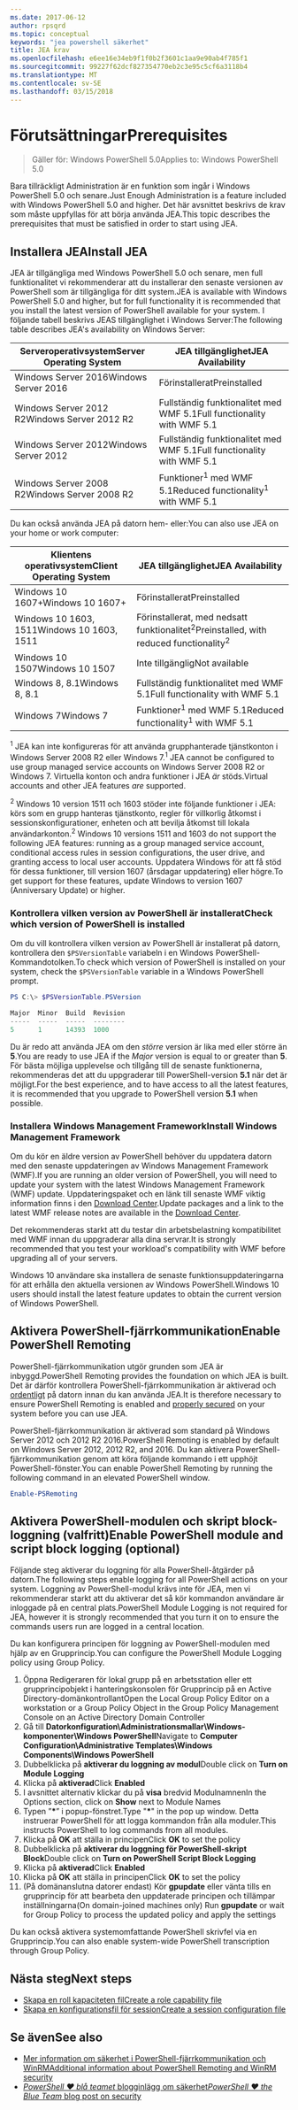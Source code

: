```yaml
---
ms.date: 2017-06-12
author: rpsqrd
ms.topic: conceptual
keywords: "jea powershell säkerhet"
title: JEA krav
ms.openlocfilehash: e6ee16e34eb9f1f0b2f3601c1aa9e90ab4f785f1
ms.sourcegitcommit: 99227f62dcf827354770eb2c3e95c5cf6a3118b4
ms.translationtype: MT
ms.contentlocale: sv-SE
ms.lasthandoff: 03/15/2018
---
```

# <a name="prerequisites"></a><span data-ttu-id="20ec4-103">Förutsättningar</span><span class="sxs-lookup"><span data-stu-id="20ec4-103">Prerequisites</span></span>

> <span data-ttu-id="20ec4-104">Gäller för: Windows PowerShell 5.0</span><span class="sxs-lookup"><span data-stu-id="20ec4-104">Applies to: Windows PowerShell 5.0</span></span>

<span data-ttu-id="20ec4-105">Bara tillräckligt Administration är en funktion som ingår i Windows PowerShell 5.0 och senare.</span><span class="sxs-lookup"><span data-stu-id="20ec4-105">Just Enough Administration is a feature included with Windows PowerShell 5.0 and higher.</span></span>
<span data-ttu-id="20ec4-106">Det här avsnittet beskrivs de krav som måste uppfyllas för att börja använda JEA.</span><span class="sxs-lookup"><span data-stu-id="20ec4-106">This topic describes the prerequisites that must be satisfied in order to start using JEA.</span></span>

## <a name="install-jea"></a><span data-ttu-id="20ec4-107">Installera JEA</span><span class="sxs-lookup"><span data-stu-id="20ec4-107">Install JEA</span></span>

<span data-ttu-id="20ec4-108">JEA är tillgängliga med Windows PowerShell 5.0 och senare, men full funktionalitet vi rekommenderar att du installerar den senaste versionen av PowerShell som är tillgängliga för ditt system.</span><span class="sxs-lookup"><span data-stu-id="20ec4-108">JEA is available with Windows PowerShell 5.0 and higher, but for full functionality it is recommended that you install the latest version of PowerShell available for your system.</span></span>
<span data-ttu-id="20ec4-109">I följande tabell beskrivs JEAS tillgänglighet i Windows Server:</span><span class="sxs-lookup"><span data-stu-id="20ec4-109">The following table describes JEA's availability on Windows Server:</span></span>

<span data-ttu-id="20ec4-110">Serveroperativsystem</span><span class="sxs-lookup"><span data-stu-id="20ec4-110">Server Operating System</span></span>   | <span data-ttu-id="20ec4-111">JEA tillgänglighet</span><span class="sxs-lookup"><span data-stu-id="20ec4-111">JEA Availability</span></span>
--------------------------|--------------------------------
<span data-ttu-id="20ec4-112">Windows Server 2016</span><span class="sxs-lookup"><span data-stu-id="20ec4-112">Windows Server 2016</span></span>       | <span data-ttu-id="20ec4-113">Förinstallerat</span><span class="sxs-lookup"><span data-stu-id="20ec4-113">Preinstalled</span></span>
<span data-ttu-id="20ec4-114">Windows Server 2012 R2</span><span class="sxs-lookup"><span data-stu-id="20ec4-114">Windows Server 2012 R2</span></span>    | <span data-ttu-id="20ec4-115">Fullständig funktionalitet med WMF 5.1</span><span class="sxs-lookup"><span data-stu-id="20ec4-115">Full functionality with WMF 5.1</span></span>
<span data-ttu-id="20ec4-116">Windows Server 2012</span><span class="sxs-lookup"><span data-stu-id="20ec4-116">Windows Server 2012</span></span>       | <span data-ttu-id="20ec4-117">Fullständig funktionalitet med WMF 5.1</span><span class="sxs-lookup"><span data-stu-id="20ec4-117">Full functionality with WMF 5.1</span></span>
<span data-ttu-id="20ec4-118">Windows Server 2008 R2</span><span class="sxs-lookup"><span data-stu-id="20ec4-118">Windows Server 2008 R2</span></span>    | <span data-ttu-id="20ec4-119">Funktioner<sup>1</sup> med WMF 5.1</span><span class="sxs-lookup"><span data-stu-id="20ec4-119">Reduced functionality<sup>1</sup> with WMF 5.1</span></span>

<span data-ttu-id="20ec4-120">Du kan också använda JEA på datorn hem- eller:</span><span class="sxs-lookup"><span data-stu-id="20ec4-120">You can also use JEA on your home or work computer:</span></span>

<span data-ttu-id="20ec4-121">Klientens operativsystem</span><span class="sxs-lookup"><span data-stu-id="20ec4-121">Client Operating System</span></span>   | <span data-ttu-id="20ec4-122">JEA tillgänglighet</span><span class="sxs-lookup"><span data-stu-id="20ec4-122">JEA Availability</span></span>
--------------------------|-----------------------------------------------------
<span data-ttu-id="20ec4-123">Windows 10 1607+</span><span class="sxs-lookup"><span data-stu-id="20ec4-123">Windows 10 1607+</span></span>          | <span data-ttu-id="20ec4-124">Förinstallerat</span><span class="sxs-lookup"><span data-stu-id="20ec4-124">Preinstalled</span></span>
<span data-ttu-id="20ec4-125">Windows 10 1603, 1511</span><span class="sxs-lookup"><span data-stu-id="20ec4-125">Windows 10 1603, 1511</span></span>     | <span data-ttu-id="20ec4-126">Förinstallerat, med nedsatt funktionalitet<sup>2</sup></span><span class="sxs-lookup"><span data-stu-id="20ec4-126">Preinstalled, with reduced functionality<sup>2</sup></span></span>
<span data-ttu-id="20ec4-127">Windows 10 1507</span><span class="sxs-lookup"><span data-stu-id="20ec4-127">Windows 10 1507</span></span>           | <span data-ttu-id="20ec4-128">Inte tillgänglig</span><span class="sxs-lookup"><span data-stu-id="20ec4-128">Not available</span></span>
<span data-ttu-id="20ec4-129">Windows 8, 8.1</span><span class="sxs-lookup"><span data-stu-id="20ec4-129">Windows 8, 8.1</span></span>            | <span data-ttu-id="20ec4-130">Fullständig funktionalitet med WMF 5.1</span><span class="sxs-lookup"><span data-stu-id="20ec4-130">Full functionality with WMF 5.1</span></span>
<span data-ttu-id="20ec4-131">Windows 7</span><span class="sxs-lookup"><span data-stu-id="20ec4-131">Windows 7</span></span>                 | <span data-ttu-id="20ec4-132">Funktioner<sup>1</sup> med WMF 5.1</span><span class="sxs-lookup"><span data-stu-id="20ec4-132">Reduced functionality<sup>1</sup> with WMF 5.1</span></span>

<span data-ttu-id="20ec4-133"><sup>1</sup> JEA kan inte konfigureras för att använda grupphanterade tjänstkonton i Windows Server 2008 R2 eller Windows 7.</span><span class="sxs-lookup"><span data-stu-id="20ec4-133"><sup>1</sup> JEA cannot be configured to use group managed service accounts on Windows Server 2008 R2 or Windows 7.</span></span>
<span data-ttu-id="20ec4-134">Virtuella konton och andra funktioner i JEA *är* stöds.</span><span class="sxs-lookup"><span data-stu-id="20ec4-134">Virtual accounts and other JEA features *are* supported.</span></span>

<span data-ttu-id="20ec4-135"><sup>2</sup> Windows 10 version 1511 och 1603 stöder inte följande funktioner i JEA: körs som en grupp hanteras tjänstkonto, regler för villkorlig åtkomst i sessionskonfigurationer, enheten och att bevilja åtkomst till lokala användarkonton.</span><span class="sxs-lookup"><span data-stu-id="20ec4-135"><sup>2</sup> Windows 10 versions 1511 and 1603 do not support the following JEA features: running as a group managed service account, conditional access rules in session configurations, the user drive, and granting access to local user accounts.</span></span>
<span data-ttu-id="20ec4-136">Uppdatera Windows för att få stöd för dessa funktioner, till version 1607 (årsdagar uppdatering) eller högre.</span><span class="sxs-lookup"><span data-stu-id="20ec4-136">To get support for these features, update Windows to version 1607 (Anniversary Update) or higher.</span></span>

### <a name="check-which-version-of-powershell-is-installed"></a><span data-ttu-id="20ec4-137">Kontrollera vilken version av PowerShell är installerat</span><span class="sxs-lookup"><span data-stu-id="20ec4-137">Check which version of PowerShell is installed</span></span>

<span data-ttu-id="20ec4-138">Om du vill kontrollera vilken version av PowerShell är installerat på datorn, kontrollera den `$PSVersionTable` variabeln i en Windows PowerShell-Kommandotolken.</span><span class="sxs-lookup"><span data-stu-id="20ec4-138">To check which version of PowerShell is installed on your system, check the `$PSVersionTable` variable in a Windows PowerShell prompt.</span></span>

```powershell
PS C:\> $PSVersionTable.PSVersion

Major  Minor  Build  Revision
-----  -----  -----  --------
5      1      14393  1000
```

<span data-ttu-id="20ec4-139">Du är redo att använda JEA om den *större* version är lika med eller större än **5**.</span><span class="sxs-lookup"><span data-stu-id="20ec4-139">You are ready to use JEA if the *Major* version is equal to or greater than **5**.</span></span>
<span data-ttu-id="20ec4-140">För bästa möjliga upplevelse och tillgång till de senaste funktionerna, rekommenderas det att du uppgraderar till PowerShell-version **5.1** när det är möjligt.</span><span class="sxs-lookup"><span data-stu-id="20ec4-140">For the best experience, and to have access to all the latest features, it is recommended that you upgrade to PowerShell version **5.1** when possible.</span></span>

### <a name="install-windows-management-framework"></a><span data-ttu-id="20ec4-141">Installera Windows Management Framework</span><span class="sxs-lookup"><span data-stu-id="20ec4-141">Install Windows Management Framework</span></span>

<span data-ttu-id="20ec4-142">Om du kör en äldre version av PowerShell behöver du uppdatera datorn med den senaste uppdateringen av Windows Management Framework (WMF).</span><span class="sxs-lookup"><span data-stu-id="20ec4-142">If you are running an older version of PowerShell, you will need to update your system with the latest Windows Management Framework (WMF) update.</span></span>
<span data-ttu-id="20ec4-143">Uppdateringspaket och en länk till senaste WMF viktig information finns i den [Download Center](https://aka.ms/WMF5).</span><span class="sxs-lookup"><span data-stu-id="20ec4-143">Update packages and a link to the latest WMF release notes are available in the [Download Center](https://aka.ms/WMF5).</span></span>

<span data-ttu-id="20ec4-144">Det rekommenderas starkt att du testar din arbetsbelastning kompatibilitet med WMF innan du uppgraderar alla dina servrar.</span><span class="sxs-lookup"><span data-stu-id="20ec4-144">It is strongly recommended that you test your workload's compatibility with WMF before upgrading all of your servers.</span></span>

<span data-ttu-id="20ec4-145">Windows 10 användare ska installera de senaste funktionsuppdateringarna för att erhålla den aktuella versionen av Windows PowerShell.</span><span class="sxs-lookup"><span data-stu-id="20ec4-145">Windows 10 users should install the latest feature updates to obtain the current version of Windows PowerShell.</span></span>

## <a name="enable-powershell-remoting"></a><span data-ttu-id="20ec4-146">Aktivera PowerShell-fjärrkommunikation</span><span class="sxs-lookup"><span data-stu-id="20ec4-146">Enable PowerShell Remoting</span></span>

<span data-ttu-id="20ec4-147">PowerShell-fjärrkommunikation utgör grunden som JEA är inbyggd.</span><span class="sxs-lookup"><span data-stu-id="20ec4-147">PowerShell Remoting provides the foundation on which JEA is built.</span></span>
<span data-ttu-id="20ec4-148">Det är därför kontrollera PowerShell-fjärrkommunikation är aktiverad och [ordentligt](https://msdn.microsoft.com/powershell/scripting/setup/winrmsecurity) på datorn innan du kan använda JEA.</span><span class="sxs-lookup"><span data-stu-id="20ec4-148">It is therefore necessary to ensure PowerShell Remoting is enabled and [properly secured](https://msdn.microsoft.com/powershell/scripting/setup/winrmsecurity) on your system before you can use JEA.</span></span>

<span data-ttu-id="20ec4-149">PowerShell-fjärrkommunikation är aktiverad som standard på Windows Server 2012 och 2012 R2 2016.</span><span class="sxs-lookup"><span data-stu-id="20ec4-149">PowerShell Remoting is enabled by default on Windows Server 2012, 2012 R2, and 2016.</span></span>
<span data-ttu-id="20ec4-150">Du kan aktivera PowerShell-fjärrkommunikation genom att köra följande kommando i ett upphöjt PowerShell-fönster.</span><span class="sxs-lookup"><span data-stu-id="20ec4-150">You can enable PowerShell Remoting by running the following command in an elevated PowerShell window.</span></span>

```powershell
Enable-PSRemoting
```

## <a name="enable-powershell-module-and-script-block-logging-optional"></a><span data-ttu-id="20ec4-151">Aktivera PowerShell-modulen och skript block-loggning (valfritt)</span><span class="sxs-lookup"><span data-stu-id="20ec4-151">Enable PowerShell module and script block logging (optional)</span></span>

<span data-ttu-id="20ec4-152">Följande steg aktiverar du loggning för alla PowerShell-åtgärder på datorn.</span><span class="sxs-lookup"><span data-stu-id="20ec4-152">The following steps enable logging for all PowerShell actions on your system.</span></span>
<span data-ttu-id="20ec4-153">Loggning av PowerShell-modul krävs inte för JEA, men vi rekommenderar starkt att du aktiverar det så kör kommandon användare är inloggade på en central plats.</span><span class="sxs-lookup"><span data-stu-id="20ec4-153">PowerShell Module Logging is not required for JEA, however it is strongly recommended that you turn it on to ensure the commands users run are logged in a central location.</span></span>

<span data-ttu-id="20ec4-154">Du kan konfigurera principen för loggning av PowerShell-modulen med hjälp av en Grupprincip.</span><span class="sxs-lookup"><span data-stu-id="20ec4-154">You can configure the PowerShell Module Logging policy using Group Policy.</span></span>

1. <span data-ttu-id="20ec4-155">Öppna Redigeraren för lokal grupp på en arbetsstation eller ett grupprincipobjekt i hanteringskonsolen för Grupprincip på en Active Directory-domänkontrollant</span><span class="sxs-lookup"><span data-stu-id="20ec4-155">Open the Local Group Policy Editor on a workstation or a Group Policy Object in the Group Policy Management Console on an Active Directory Domain Controller</span></span>
2. <span data-ttu-id="20ec4-156">Gå till **Datorkonfiguration\\Administrationsmallar\\Windows-komponenter\\Windows PowerShell**</span><span class="sxs-lookup"><span data-stu-id="20ec4-156">Navigate to **Computer Configuration\\Administrative Templates\\Windows Components\\Windows PowerShell**</span></span>
3. <span data-ttu-id="20ec4-157">Dubbelklicka på **aktiverar du loggning av modul**</span><span class="sxs-lookup"><span data-stu-id="20ec4-157">Double click on **Turn on Module Logging**</span></span>
4. <span data-ttu-id="20ec4-158">Klicka på **aktiverad**</span><span class="sxs-lookup"><span data-stu-id="20ec4-158">Click **Enabled**</span></span>
5. <span data-ttu-id="20ec4-159">I avsnittet alternativ klickar du på **visa** bredvid Modulnamnen</span><span class="sxs-lookup"><span data-stu-id="20ec4-159">In the Options section, click on **Show** next to Module Names</span></span>
6. <span data-ttu-id="20ec4-160">Typen ”**\***” i popup-fönstret.</span><span class="sxs-lookup"><span data-stu-id="20ec4-160">Type "**\***" in the pop up window.</span></span> <span data-ttu-id="20ec4-161">Detta instruerar PowerShell för att logga kommandon från alla moduler.</span><span class="sxs-lookup"><span data-stu-id="20ec4-161">This instructs PowerShell to log commands from all modules.</span></span>
7. <span data-ttu-id="20ec4-162">Klicka på **OK** att ställa in principen</span><span class="sxs-lookup"><span data-stu-id="20ec4-162">Click **OK** to set the policy</span></span>
8. <span data-ttu-id="20ec4-163">Dubbelklicka på **aktiverar du loggning för PowerShell-skript Block**</span><span class="sxs-lookup"><span data-stu-id="20ec4-163">Double click on **Turn on PowerShell Script Block Logging**</span></span>
9. <span data-ttu-id="20ec4-164">Klicka på **aktiverad**</span><span class="sxs-lookup"><span data-stu-id="20ec4-164">Click **Enabled**</span></span>
10. <span data-ttu-id="20ec4-165">Klicka på **OK** att ställa in principen</span><span class="sxs-lookup"><span data-stu-id="20ec4-165">Click **OK** to set the policy</span></span>
11. <span data-ttu-id="20ec4-166">(På domänanslutna datorer endast) Kör **gpupdate** eller vänta tills en grupprincip för att bearbeta den uppdaterade principen och tillämpar inställningarna</span><span class="sxs-lookup"><span data-stu-id="20ec4-166">(On domain-joined machines only) Run **gpupdate** or wait for Group Policy to process the updated policy and apply the settings</span></span>

<span data-ttu-id="20ec4-167">Du kan också aktivera systemomfattande PowerShell skrivfel via en Grupprincip.</span><span class="sxs-lookup"><span data-stu-id="20ec4-167">You can also enable system-wide PowerShell transcription through Group Policy.</span></span>

## <a name="next-steps"></a><span data-ttu-id="20ec4-168">Nästa steg</span><span class="sxs-lookup"><span data-stu-id="20ec4-168">Next steps</span></span>

- [<span data-ttu-id="20ec4-169">Skapa en roll kapaciteten fil</span><span class="sxs-lookup"><span data-stu-id="20ec4-169">Create a role capability file</span></span>](role-capabilities.md)
- [<span data-ttu-id="20ec4-170">Skapa en konfigurationsfil för session</span><span class="sxs-lookup"><span data-stu-id="20ec4-170">Create a session configuration file</span></span>](session-configurations.md)

## <a name="see-also"></a><span data-ttu-id="20ec4-171">Se även</span><span class="sxs-lookup"><span data-stu-id="20ec4-171">See also</span></span>

- [<span data-ttu-id="20ec4-172">Mer information om säkerhet i PowerShell-fjärrkommunikation och WinRM</span><span class="sxs-lookup"><span data-stu-id="20ec4-172">Additional information about PowerShell Remoting and WinRM security</span></span>](https://msdn.microsoft.com/powershell/scripting/setup/winrmsecurity)
- [<span data-ttu-id="20ec4-173">*PowerShell ♥ blå teamet* blogginlägg om säkerhet</span><span class="sxs-lookup"><span data-stu-id="20ec4-173">*PowerShell ♥ the Blue Team* blog post on security</span></span>](https://blogs.msdn.microsoft.com/powershell/2015/06/09/powershell-the-blue-team/)

